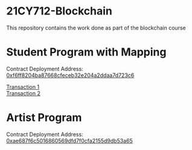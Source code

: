 # 21CY712-Blockchain
This repository contains the work done as part of the blockchain course


# Student Program with Mapping

Contract Deployment Address: [0xf6ff8204ba87668cfeceb32e204a2ddaa7d723c6](https://ropsten.etherscan.io/tx/0x5a9fa7ce4ebb012ecda3a0101f483245981074c13a800a45204838881fac5074)

[Transaction 1](https://ropsten.etherscan.io/tx/0xb76c5d4ccc4837f4d85d0c379b5da90d7efa9e64318c42f4b8784bcdbc730b3d) <br/>
[Transaction 2](https://ropsten.etherscan.io/tx/0xf6d9121d14650091a456d3171e58feddba7fc72ac6b6ef43bd033de120827e1c) <br/>

# Artist Program
Contract Deployment Address: [0xae687f6c5016860569dfd7f0cfa2155d9db53a65](https://ropsten.etherscan.io/tx/0x2bcb047921706a8b388ff60102e8e21d923d1d3a2c01eec607e0a25556398f9b)
